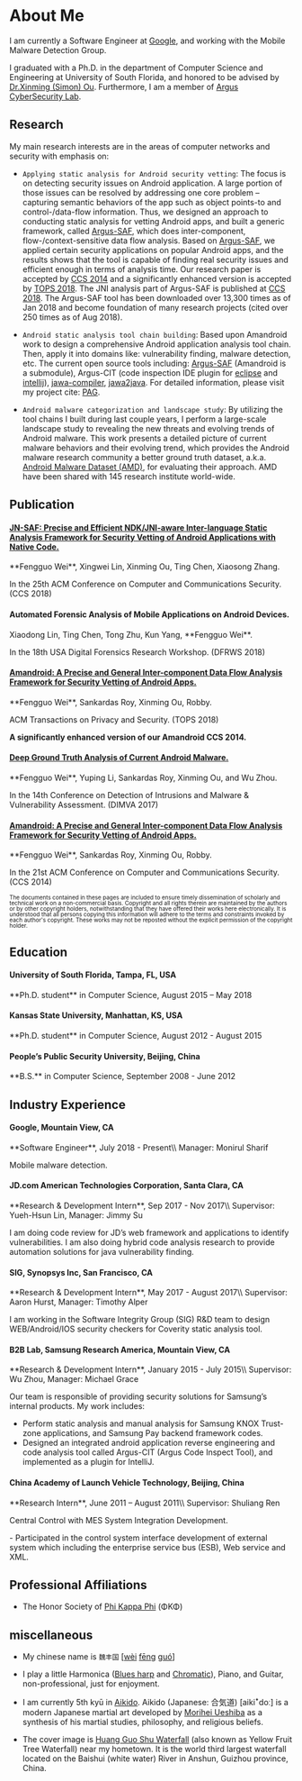 <div class="container">
  <div class="row">
    <div class="col-lg-12 text-center">
      <div class="navy-line"></div>
      <h1><span>About Me</span></h1>
    </div>
  </div>
  <div id="primary" class="content-area full-width">
    <main id="main" class="site-main full-width" role="main">
        <div class="fl-builder-content fl-builder-content-4135 fl-builder-content-primary fl-builder-global-templates-locked" data-post-id="4135" markdown="1">

<div class="fl-row fl-row-full-width fl-row-bg-color fl-node-571945cc8ecfb about-section">
    <div class="wow animated fadeIn" markdown="1">

<p style="margin-bottom:5px" markdown="1">

I am currently a Software Engineer at [Google](https://www.google.com/), and working with the Mobile Malware Detection Group.

I graduated with a Ph.D. in the department of Computer Science and Engineering at University of South Florida,
and honored to be advised by [Dr.Xinming (Simon) Ou](http://www.cse.usf.edu/~xou/).
Furthermore, I am a member of [Argus CyberSecurity Lab](http://www.arguslab.org/). 

</p>

</div></div>

<div class="fl-row fl-row-full-width fl-row-bg-color fl-node-571945cc8ecfb about-section">
    <div class="wow animated fadeIn" markdown="1">

## Research
    
My main research interests are in the areas of computer networks and security with emphasis on:

<div class="row">
    <div class="col-lg-12" markdown="1">

- `Applying static analysis for Android security vetting`: The focus is on detecting security issues on Android application. 
A large portion of those issues can be resolved by addressing one core problem – capturing semantic behaviors of the app 
such as object points-to and control-/data-flow information. 
Thus, we designed an approach to conducting static analysis for vetting Android apps, 
and built a generic framework, called [Argus-SAF](http://pag.arguslab.org/argus-saf),
which does inter-component, flow-/context-sensitive data flow analysis.
Based on [Argus-SAF](http://pag.arguslab.org/argus-saf),
we applied certain security applications on popular Android apps, and the results shows that the tool 
is capable of finding real security issues and efficient enough in terms of analysis time. 
Our research paper is accepted by [CCS 2014](http://www.sigsac.org/ccs/CCS2014/) and a significantly enhanced version
is accepted by [TOPS 2018](https://tops.acm.org/).
The JNI analysis part of Argus-SAF is published at [CCS 2018](https://www.sigsac.org/ccs/CCS2018/).
The Argus-SAF tool has been downloaded over 13,300 times as of Jan 2018 and
become foundation of many research projects (cited over 250 times as of Aug
2018).

</div>
<div class="col-lg-12" markdown="1">

- `Android static analysis tool chain building`: Based upon Amandroid work to design a comprehensive Android application analysis tool chain.
Then, apply it into domains like: vulnerability finding, malware detection, etc.
The current open source tools including: [Argus-SAF](https://github.com/arguslab/Argus-SAF) (Amandroid is a submodule),
Argus-CIT (code inspection IDE plugin for [eclipse](https://github.com/fgwei/argus-cit) and 
[intellij](https://github.com/arguslab/argus-cit-intellij)), 
[jawa-compiler](https://github.com/arguslab/jawa-compiler), [jawa2java](https://github.com/arguslab/jawa2java).
For detailed information, please visit my project cite: [PAG](http://pag.arguslab.org/).
    
</div>
<div class="col-lg-12" markdown="1">
    
- `Android malware categorization and landscape study`: 
By utilizing the tool chains I built during last couple years, 
I perform a large-scale landscape study to revealing 
the new threats and evolving trends of Android malware. 
This work presents a detailed picture of current malware 
behaviors and their evolving trend, 
which provides the Android malware research community 
a better ground truth dataset, 
a.k.a. [Android Malware Dataset (AMD)](http://amd.arguslab.org/),
for evaluating their approach.
AMD have been shared with 145 research
institute world-wide.
    
</div></div>
</div></div>

<div class="fl-row fl-row-full-width fl-row-bg-color fl-node-571945cc8ecfb about-section">
    <div class="wow animated fadeIn" markdown="1">

## Publication

<div class="col-lg-12 bs-callout bs-callout-primary">
  <h4><a href="http://www.fengguow.dev/resources/papers/JN-SafCCS18.pdf">JN-SAF: Precise and Efficient NDK/JNI-aware Inter-language Static Analysis Framework for Security Vetting of Android Applications with Native Code.</a></h4>
  <p markdown="1">**Fengguo Wei**, Xingwei Lin, Xinming Ou, Ting Chen, Xiaosong Zhang. 
  
  In the 25th ACM Conference on Computer and Communications Security. (CCS 2018)</p>
</div>

<div class="col-lg-12 bs-callout bs-callout-primary">
  <h4><a>Automated Forensic Analysis of Mobile Applications on Android Devices.</a></h4>
  <p markdown="1">Xiaodong Lin, Ting Chen, Tong Zhu, Kun Yang, **Fengguo Wei**. 
  
  In the 18th USA Digital Forensics Research Workshop. (DFRWS 2018)</p>
</div>

<div class="col-lg-12 bs-callout bs-callout-primary">
  <h4><a href="http://www.fengguow.dev/resources/papers/AmandroidTOPS18.pdf">Amandroid: A Precise and General Inter-component Data Flow Analysis Framework for Security Vetting of Android Apps.</a></h4>
  <p markdown="1">**Fengguo Wei**, Sankardas Roy, Xinming Ou, Robby. 
  
  ACM Transactions on Privacy and Security. (TOPS 2018) 
  
  **A significantly enhanced version of our Amandroid CCS 2014.**</p>
</div>

<div class="col-lg-12 bs-callout bs-callout-primary">
  <h4><a href="http://www.fengguow.dev/resources/papers/AMD-DIMVA17.pdf">Deep Ground Truth Analysis of Current Android Malware.</a></h4>
  <p markdown="1">**Fengguo Wei**, Yuping Li, Sankardas Roy, Xinming Ou, and Wu Zhou.
   
   In the 14th Conference on Detection of Intrusions and Malware & Vulnerability Assessment. (DIMVA 2017)</p>
</div>

<div class="col-lg-12 bs-callout bs-callout-primary">
  <h4><a href="http://www.fengguow.dev/resources/papers/AmandroidCCS14.pdf">Amandroid: A Precise and General Inter-component Data Flow Analysis Framework for Security Vetting of Android Apps.</a></h4>
  <p markdown="1">**Fengguo Wei**, Sankardas Roy, Xinming Ou, Robby. 
  
  In the 21st ACM Conference on Computer and Communications Security. (CCS 2014)</p>
</div>


<p style="line-height:1">
<font size="-2">
The documents contained in these pages are included to ensure timely dissemination 
of scholarly and technical work on a non-commercial basis. 
Copyright and all rights therein are maintained by the authors or by other 
copyright holders, notwithstanding that they have offered their works here electronically. 
It is understood that all persons copying this information will adhere to the terms and constraints 
invoked by each author's copyright. These works may not be reposted without the explicit permission 
of the copyright holder.
</font></p>

</div></div>

<div class="fl-row fl-row-full-width fl-row-bg-color fl-node-571945cc8ecfb about-section">
    <div class="wow animated fadeIn" markdown="1">
    
## Education

<div class="col-lg-12 bs-callout bs-callout-warning">
  <h4>University of South Florida, Tampa, FL, USA</h4>
  <p markdown="1">**Ph.D. student** in Computer Science, August 2015 – May 2018</p>
</div>

<div class="col-lg-12 bs-callout bs-callout-warning">
  <h4>Kansas State University, Manhattan, KS, USA</h4>
  <p markdown="1">**Ph.D. student** in Computer Science, August 2012 - August 2015</p>
</div>

<div class="col-lg-12 bs-callout bs-callout-warning">
  <h4>People’s Public Security University, Beijing, China</h4>
  <p markdown="1">**B.S.** in Computer Science, September 2008 - June 2012</p>
</div>

</div></div>
<div class="fl-row fl-row-full-width fl-row-bg-color fl-node-571945cc8ecfb about-section">
    <div class="wow animated fadeIn" markdown="1">

## Industry Experience

<div class="col-lg-12 bs-callout bs-callout-default" markdown="1">
  <h4>Google, Mountain View, CA</h4>
  **Software Engineer**, July 2018 - Present\\
  Manager: Monirul Sharif
  
  Mobile malware detection.
  
</div>

<div class="col-lg-12 bs-callout bs-callout-default" markdown="1">
  <h4>JD.com American Technologies Corporation, Santa Clara, CA</h4>
  **Research & Development Intern**, Sep 2017 - Nov 2017\\
  Supervisor: Yueh-Hsun Lin, Manager: Jimmy Su
  
  I am doing code review for JD’s web framework and applications to identify vulnerabilities. I am also doing hybrid code analysis research to provide automation solutions for java vulnerability finding.
  
</div>

<div class="col-lg-12 bs-callout bs-callout-default" markdown="1">
  <h4>SIG, Synopsys Inc, San Francisco, CA</h4>
  **Research & Development Intern**, May 2017 - August 2017\\
  Supervisor: Aaron Hurst, Manager: Timothy Alper
  
  I am working in the Software Integrity Group (SIG) R&D team to design WEB/Android/IOS security checkers for Coverity static analysis tool.
  
</div>

<div class="col-lg-12 bs-callout bs-callout-default" markdown="1">
  <h4>B2B Lab, Samsung Research America, Mountain View, CA</h4>
  **Research & Development Intern**, January 2015 - July 2015\\
  Supervisor: Wu Zhou, Manager: Michael Grace
  
  Our team is responsible of providing security solutions for Samsung’s internal products. My work includes:
  
  - Perform static analysis and manual analysis for Samsung KNOX Trust-zone applications, and Samsung Pay backend framework codes.
  - Designed an integrated android application reverse engineering and code analysis tool called Argus-CIT (Argus Code Inspect Tool), and implemented as a plugin for IntelliJ.
  
</div>

<div class="col-lg-12 bs-callout bs-callout-default" markdown="1">
  <h4>China Academy of Launch Vehicle Technology, Beijing, China</h4>
  **Research Intern**, June 2011 – August 2011\\
  Supervisor: Shuliang Ren
  
  Central Control with MES System Integration Development.
  <div class="col-lg-12" markdown="1">
  - Participated in the control system interface development of external system which including the enterprise service bus (ESB), Web service and XML.
  </div>
</div>

</div></div>

<div class="fl-row fl-row-full-width fl-row-bg-color fl-node-571945cc8ecfb about-section">
    <div class="wow animated fadeIn" markdown="1">

## Professional Affiliations

- The Honor Society of [Phi Kappa Phi](http://www.phikappaphi.org/web/) (ΦΚΦ)

</div></div>

<div class="fl-row fl-row-full-width fl-row-bg-color fl-node-571945cc8ecfb about-section">
    <div class="wow animated fadeIn" markdown="1">

## miscellaneous

<div class="col-lg-12" markdown="1">

- My chinese name is `魏丰国` [<a class="pinyin tone4" href="/mp3/wei4.mp3" id="audiolink">wèi</a> <a class="pinyin tone1 " href="/mp3/feng1.mp3">fēng</a> <a class="pinyin tone2 " href="/mp3/guo2.mp3">guó</a>]

</div>

<div class="col-lg-12" markdown="1">

- I play a little Harmonica ([Blues harp](https://en.wikipedia.org/wiki/Richter-tuned_harmonica) and [Chromatic](https://en.wikipedia.org/wiki/Chromatic_harmonica)), Piano, and Guitar, non-professional, just for enjoyment.

</div>

<div class="col-lg-12" markdown="1">

- I am currently 5th kyū in [Aikido](https://en.wikipedia.org/wiki/Aikido). Aikido (Japanese: 合気道) [aikiꜜdoː] is a modern Japanese martial art developed by [Morihei Ueshiba](https://en.wikipedia.org/wiki/Morihei_Ueshiba) as a synthesis of his martial studies, philosophy, and religious beliefs.

</div>

<div class="col-lg-12" markdown="1">

- The cover image is [Huang Guo Shu Waterfall](https://en.wikipedia.org/wiki/Huangguoshu_Waterfall) (also known as Yellow Fruit Tree Waterfall) near my hometown.
It is the world third largest waterfall located on the Baishui (white water) River in Anshun, Guizhou province, China.

</div>

</div></div>

</div></main></div></div>
